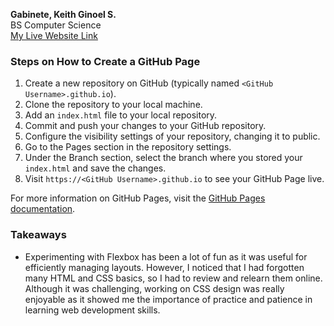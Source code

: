 **Gabinete, Keith Ginoel S.**  
BS Computer Science  
[My Live Website Link](https://cmsc100-laboratory.github.io/02-my-github-page-krispypatata/)  

### Steps on How to Create a GitHub Page
1. Create a new repository on GitHub (typically named `<GitHub Username>.github.io`).
2. Clone the repository to your local machine.
3. Add an `index.html` file to your local repository.
4. Commit and push your changes to your GitHub repository.
5. Configure the visibility settings of your repository, changing it to public.
6. Go to the Pages section in the repository settings.
7. Under the Branch section, select the branch where you stored your `index.html` and save the changes.
8. Visit `https://<GitHub Username>.github.io` to see your GitHub Page live.

For more information on GitHub Pages, visit the [GitHub Pages documentation](https://pages.github.com/).

### Takeaways
- Experimenting with Flexbox has been a lot of fun as it was useful for efficiently managing layouts. However, I noticed that I had forgotten many HTML and CSS basics, so I had to review and relearn them online. Although it was challenging, working on CSS design was really enjoyable as it showed me the importance of practice and patience in learning web development skills.
